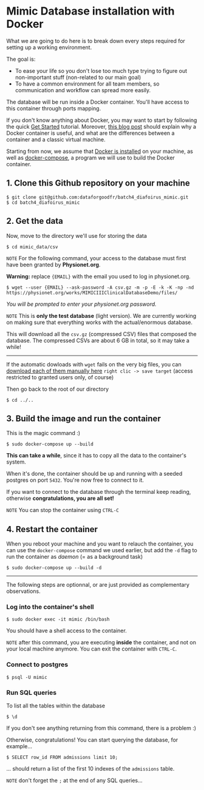 # Mimic Database installation with Docker

What we are going to do here is to break down every steps required for setting up a working environment. 

The goal is:
* To ease your life so you don't lose too much type trying to figure out non-important stuff (non-related to our main goal)
* To have a common environment for all team members, so communication and workflow can spread more easily.

The database will be run inside a Docker container. You'll have access to this container through ports mapping.

If you don't know anything about Docker, you may want to start by following the quick [Get Started](https://docs.docker.com/get-started/) tutorial. Moreover, [this blog post](https://blog.docker.com/2016/03/containers-are-not-vms/) should explain why a Docker container is useful, and what are the differences between a container and a classic virtual machine.

Starting from now, we assume that [Docker is installed](https://docs.docker.com/install/) on your machine, as well as [docker-compose](https://docs.docker.com/compose/install/), a program we will use to build the Docker container.

## 1. Clone this Github repository on your machine

    $ git clone git@github.com:dataforgoodfr/batch4_diafoirus_mimic.git
    $ cd batch4_diafoirus_mimic
    
## 2. Get the data
Now, move to the directory we'll use for storing the data
    
    $ cd mimic_data/csv
    
`NOTE` For the following command, your access to the database must first have been granted by **Physionet.org**.

**Warning:** replace `{EMAIL}` with the email you used to log in physionet.org.

    $ wget --user {EMAIL} --ask-password -A csv.gz -m -p -E -k -K -np -nd https://physionet.org/works/MIMICIIIClinicalDatabaseDemo/files/ 

*You will be prompted to enter your physionet.org password.*

`NOTE` This is **only the test database** (light version). We are currently working on making sure that everything works with the actual/enormous database.

This will download all the `csv.gz` (compressed CSV) files that composed the database. The compressed CSVs are about 6 GB in total, so it may take a while!

---

If the automatic dowloads with `wget` fails on the very big files, you can [download each of them manually here](https://physionet.org/works/MIMICIIIClinicalDatabase/files/) `right clic -> save target` (access restricted to granted users only, of course)

Then go back to the root of our directory

    $ cd ../..
    
## 3. Build the image and run the container

This is the magic command :)

    $ sudo docker-compose up --build

**This can take a while**, since it has to copy all the data to the container's system. 

When it's done, the container should be up and running with a seeded postgres on port `5432`. You're now free to connect to it.

If you want to connect to the database through the terminal keep reading, otherwise **congratulations, you are all set!**

`NOTE` You can stop the container using `CTRL-C` 
## 4. Restart the container
When you reboot your machine and you want to relauch the container, you can use the `docker-compose` command we used earlier, but add the `-d` flag to run the container as *daemon* (= as a background task)

    $ sudo docker-compose up --build -d

----------------
The following steps are optionnal, or are just provided as complementary observations.

### Log into the container's shell

    $ sudo docker exec -it mimic /bin/bash
    
You should have a shell access to the container. 

`NOTE` after this command, you are executing **inside** the container, and not on your local machine anymore. You can exit the container with `CTRL-C`.
    
### Connect to postgres

    $ psql -U mimic
    
### Run SQL queries
To list all the tables within the database

    $ \d 
    
If you don't see anything returning from this command, there is a problem :)

Otherwise, congratulations! You can start querying the database, for example...
  
    $ SELECT row_id FROM admissions limit 10;

... should return a list of the first 10 indexes of the `admissions` table.

`NOTE` don't forget the `;` at the end of any SQL queries...

